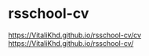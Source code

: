 # rsschool-cv
https://VitaliKhd.github.io/rsschool-cv/cv<br>
https://VitaliKhd.github.io/rsschool-cv/